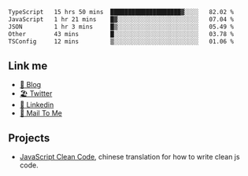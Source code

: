 <!--START_SECTION:waka-->

```txt
TypeScript   15 hrs 50 mins  ████████████████████▓░░░░   82.02 %
JavaScript   1 hr 21 mins    █▓░░░░░░░░░░░░░░░░░░░░░░░   07.04 %
JSON         1 hr 3 mins     █▒░░░░░░░░░░░░░░░░░░░░░░░   05.49 %
Other        43 mins         █░░░░░░░░░░░░░░░░░░░░░░░░   03.78 %
TSConfig     12 mins         ▒░░░░░░░░░░░░░░░░░░░░░░░░   01.06 %
```

<!--END_SECTION:waka-->

## Link me

- [📕 Blog](https://chris-yu.vercel.app/)
- [🏖️ Twitter](https://twitter.com/yuetong3yu)
- [🧳 Linkedin](https://www.linkedin.com/in/yuetong3yu)
- [📧 Mail To Me](mailto:yuetong3yu@gmail.com)


## Projects 

- [JavaScript Clean Code](https://js-clean-code-cn.vercel.app/), chinese translation for how to write clean js code.
